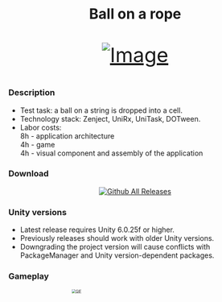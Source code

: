 <div align="center">

# Ball on a rope
<div align="center" style="font-size: 40px">

[![Image](https://img.shields.io/badge/TASK-LINK-blue)](https://docs.google.com/document/d/1gwkjEA2yfivABZTX6NOwZjedceG63mnq/edit?tab=t.0)

</div>
</div>


### Description

- Test task: a ball on a string is dropped into a cell.
- Technology stack: Zenject, UniRx, UniTask, DOTween.
- Labor costs:
<br> 8h - application architecture
<br> 4h - game
<br> 4h - visual component and assembly of the application

### Download
<div align="center">

[![Github All Releases](https://img.shields.io/github/downloads/at0m-gmng/BallonsMerge/total.svg)](https://github.com/at0m-gmng/BallonsMerge/releases)

</div>

### Unity versions
- Latest release requires Unity 6.0.25f  or higher.
- Previously releases should work with older Unity versions.
- Downgrading the project version will cause conflicts with PackageManager and Unity version-dependent packages.

### Gameplay
<div style="transform: scale(0.5); transform-origin: top center;">

[![GIF](GameplayRecording.gif)](GameplayRecording.gif)

</div>